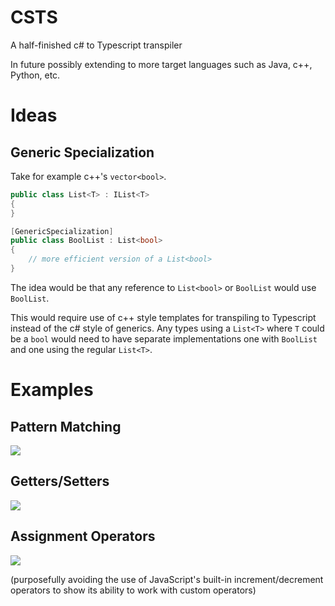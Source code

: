 # CSTS
A half-finished c# to Typescript transpiler

In future possibly extending to more target languages such as Java, c++, Python, etc.

# Ideas

## Generic Specialization

Take for example c++'s `vector<bool>`.
```csharp
public class List<T> : IList<T>
{
}

[GenericSpecialization]
public class BoolList : List<bool>
{
    // more efficient version of a List<bool>
}

```

The idea would be that any reference to `List<bool>` or `BoolList` would use `BoolList`.

This would require use of c++ style templates for transpiling to Typescript instead of the c# style of generics. Any types using a `List<T>` where `T` could be a `bool` would need to have separate implementations one with `BoolList` and one using the regular `List<T>`.

# Examples

## Pattern Matching
![](https://i.imgur.com/THl6mfh.png)

## Getters/Setters
![](https://i.imgur.com/VQ9jv9h.png)

## Assignment Operators
![](https://i.imgur.com/wd9xvR4.png)

(purposefully avoiding the use of JavaScript's built-in increment/decrement operators to show its ability to work with custom operators)
